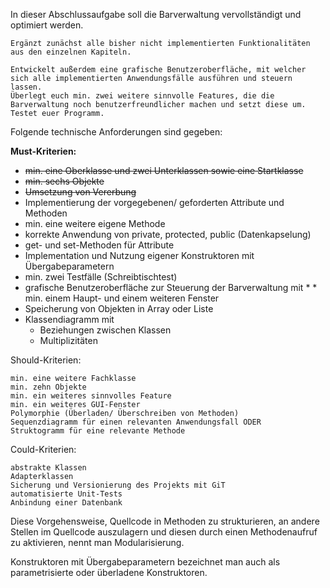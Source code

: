 In dieser Abschlussaufgabe soll die Barverwaltung vervollständigt und optimiert werden. 

    Ergänzt zunächst alle bisher nicht implementierten Funktionalitäten aus den einzelnen Kapiteln.
 
    Entwickelt außerdem eine grafische Benutzeroberfläche, mit welcher sich alle implementierten Anwendungsfälle ausführen und steuern lassen. 
    Überlegt euch min. zwei weitere sinnvolle Features, die die Barverwaltung noch benutzerfreundlicher machen und setzt diese um.
    Testet euer Programm. 

Folgende technische Anforderungen sind gegeben:

**Must-Kriterien:**

* ~~min. eine Oberklasse und zwei Unterklassen sowie eine Startklasse~~
* ~~min. sechs Objekte~~
* ~~Umsetzung von Vererbung~~
* Implementierung der vorgegebenen/ geforderten Attribute und Methoden 
* min. eine weitere eigene Methode
* korrekte Anwendung von private, protected, public (Datenkapselung)
* get- und set-Methoden für Attribute
* Implementation und Nutzung eigener Konstruktoren mit Übergabeparametern
* min. zwei Testfälle (Schreibtischtest)
* grafische Benutzeroberfläche zur Steuerung der Barverwaltung mit * * min. einem Haupt- und einem weiteren Fenster
* Speicherung von Objekten in Array oder Liste
* Klassendiagramm mit
    * Beziehungen zwischen Klassen
    * Multiplizitäten


Should-Kriterien:

    min. eine weitere Fachklasse
    min. zehn Objekte
    min. ein weiteres sinnvolles Feature 
    min. ein weiteres GUI-Fenster 
    Polymorphie (Überladen/ Überschreiben von Methoden)
    Sequenzdiagramm für einen relevanten Anwendungsfall ODER
    Struktogramm für eine relevante Methode

Could-Kriterien:

    abstrakte Klassen
    Adapterklassen
    Sicherung und Versionierung des Projekts mit GiT
    automatisierte Unit-Tests
    Anbindung einer Datenbank






Diese Vorgehensweise, Quellcode in Methoden zu strukturieren, an andere Stellen im Quellcode auszulagern und diesen durch einen Methodenaufruf zu aktivieren, nennt man Modularisierung.

Konstruktoren mit Übergabeparametern bezeichnet man auch als parametrisierte oder überladene Konstruktoren. 